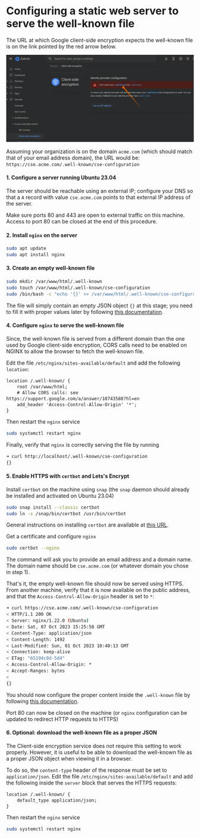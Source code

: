 <h1>Configuring a static web server to serve the well-known file</h1>

The URL at which Google client-side encryption expects the well-known file is on the link pointed by the red arrow below.

![URL of well-known file](./images/url-of-well-known-file.png)

Assuming your organization is on the domain `acme.com` (which should match that of your email address domain), the URL would be: `https://cse.acme.com/.well-known/cse-configuration`

#### 1. Configure a server running Ubuntu 23.04

 The server should be reachable using an external IP; configure your DNS so that a `A` record with value `cse.acme.com` points to that external IP address of the server.

 Make sure ports 80 and 443 are open to external traffic on this machine. Access to port 80 can be closed at the end of this procedure.

#### 2. Install `nginx` on the server

```sh
sudo apt update
sudo apt install nginx
```

#### 3. Create an empty well-known file

```sh
sudo mkdir /var/www/html/.well-known
sudo touch /var/www/html/.well-known/cse-configuration
sudo /bin/bash -c "echo '{}' >> /var/www/html/.well-known/cse-configuration"
```

The file will simply contain an empty JSON object `{}` at this stage; you need to fill it with proper values later by following [this documentation](./configuring-the-well-known-file.md).

#### 4. Configure `nginx` to serve the well-known file

Since, the well-known file is served from a different domain than the one used by Google client-side encryption,
 CORS calls need to be enabled on NGINX to allow the browser to fetch the well-known file.

Edit the file `/etc/nginx/sites-available/default` and add the following `location`:

```nginx
location /.well-known/ {
    root /var/www/html;
    # Allow CORS calls: see https://support.google.com/a/answer/10743588?hl=en
    add_header 'Access-Control-Allow-Origin' '*';
}
```

Then restart the `nginx` service

```sh
sudo systemctl restart nginx
```

Finally, verify that `nginx` is correctly serving the file by running

```sh
➜ curl http://localhost/.well-known/cse-configuration
{}
```

#### 5. Enable HTTPS with `certbot` and Lets's Encrypt

Install `certbot` on the machine using `snap` (the `snap` daemon should already be installed and activated on Ubuntu 23.04)

```sh
sudo snap install --classic certbot
sudo ln -s /snap/bin/certbot /usr/bin/certbot
```

General instructions on installing `certbot` are available at [this URL](https://certbot.eff.org/lets-encrypt/ubuntufocal-nginx).

Get a certificate and configure `nginx`

```sh
sudo certbot --nginx
```

The command will ask you to provide an email address and a domain name. The domain name should be `cse.acme.com` (or whatever domain you chose in step 1).

That's it, the empty well-known file should now be served using HTTPS. From another machine, verify that it is now available on the public address,
and that the `Access-Control-Allow-Origin` header is set to `*`:

```sh
➜ curl https://cse.acme.com/.well-known/cse-configuration
< HTTP/1.1 200 OK
< Server: nginx/1.22.0 (Ubuntu)
< Date: Sat, 07 Oct 2023 15:25:58 GMT
< Content-Type: application/json
< Content-Length: 1492
< Last-Modified: Sun, 01 Oct 2023 10:40:13 GMT
< Connection: keep-alive
< ETag: "65194c8d-5d4"
< Access-Control-Allow-Origin: *
< Accept-Ranges: bytes
<
{}
```

You should now configure the proper content inside the `.well-known` file by following [this documentation](./configuring-the-well-known-file.md).

Port 80 can now be closed on the machine (or `nginx` configuration can be updated to redirect HTTP requests to HTTPS)

#### 6. Optional: download the well-known file as a proper JSON

The Client-side encryption service does not require this setting to work properly. However, it is useful to be able to download the well-known file as a proper JSON object when viewing it in a browser.

To do so, the `content-type` header of the response must be set to `application/json`. Edit the file `/etc/nginx/sites-available/default` and add the following inside the `server` block that serves the HTTPS requests:

```nginx
location /.well-known/ {
    default_type application/json;
}
```

Then restart the `nginx` service

```sh
sudo systemctl restart nginx
```
